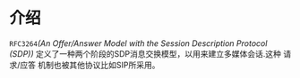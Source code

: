 ﻿# 介绍

`RFC3264`*(An Offer/Answer Model with the Session Description Protocol (SDP))* 定义了一种两个阶段的SDP消息交换模型，以用来建立多媒体会话.这种 请求/应答 机制也被其他协议比如SIP所采用。